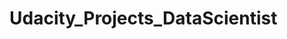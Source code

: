 # Udacity_Projects_DataScientist

<div align="center">
<a href ="file:Data Scientist nanodegree.docx"</a> 
</div>
